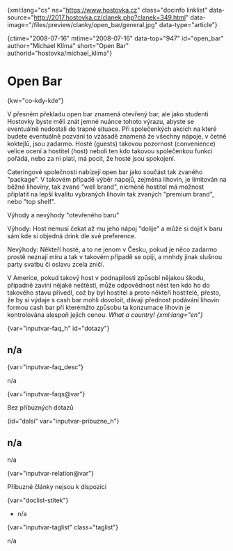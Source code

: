 
{xml:lang="cs" ns="https://www.hostovka.cz" class="docinfo linklist" data-source="http://2017.hostovka.cz/clanek.php?clanek=349.html" data-image="/files/preview/clanky/open_bar/general.jpg" data-type="article"}

{ctime="2008-07-16" mtime="2008-07-16" data-top="947" id="open\_bar" author="Michael Klíma" short="Open Bar" authorid="hostovka/michael\_klima"}

# Open Bar

<!-- generated attribute kw by user_updatekw.sh on 2021-01-05, do not edit -->

{kw="co-kdy-kde"}

V přesném překladu open bar znamená otevřený bar, ale jako studenti Hostovky byste měli znát jemné nuánce tohoto výrazu, abyste se eventuálně nedostali do trapné situace. Při společenkých akcích na které budete eventuálně pozvání to vzásadě znamená že všechny nápoje, v četně koktejlů, jsou zadarmo. Hosté (guests) takovou pozornost (convenience) velice ocení a hostitel (host) neboli ten kdo takovou společenkou funkci pořádá, nebo za ni platí, má pocit, že hosté jsou spokojení.

Cateringové společnosti nabízejí open bar jako součást tak zvaného "package". V takovém případě výběr nápojů, zejména lihovin, je limitován na běžné lihoviny, tak zvané "well brand", nicméně hostitel má možnost připlatit na lepší kvalitu vybraných lihovin tak zvaných "premium brand", nebo "top shelf".

Výhody a nevýhody "otevřeného baru"

Výhody: Host nemusí čekat až mu jeho nápoj "dolije" a může si dojit k baru sám kde si objedná drink dle své preference.

Nevýhody: Někteří hosté, a to ne jenom v Česku, pokud je něco zadarmo prostě neznají míru a tak v takovém případě se opijí, a mnhdy jinak slušnou party svatbu či oslavu zcela zničí.

V Americe, pokud takový host v podnapilosti způsobí nějakou škodu, případně zaviní nějaké neštěstí, může odpovědnost nést ten kdo ho do takového stavu přivedl, což by byl hostitel a proto někteří hostitelé, přesto, že by si výdaje s cash bar mohli dovoloit, dávají přednost podávání lihovin formou cash bar při kterémžto způsobu ta konzumace lihovin je kontrolována alespoň jejich cenou. _What a country! {xml:lang="en"}_

{var="inputvar-faq_h" id="dotazy"}

## n/a

{var="inputvar-faq_desc"}

n/a

{var="inputvar-faqs@var"}

Bez příbuzných dotazů

{id="dalsi" var="inputvar-pribuzne_h"}

## n/a

n/a

{var="inputvar-relation@var"}

Příbuzné články nejsou k dispozici

{var="doclist-stitek"}

  * n/a

{var="inputvar-taglist" class="taglist"}

n/a

